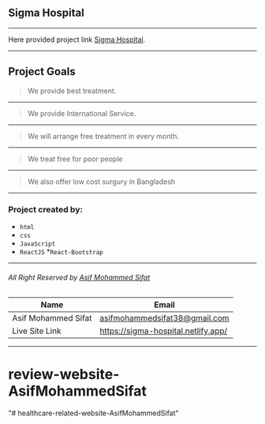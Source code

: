 ## Sigma Hospital
***
Here provided project link [Sigma Hospital](https://sigma-hospital.netlify.app/).
___
## Project Goals
>We provide best treatment.
---
>We provide International Service.
---
>We will arrange free treatment in every month.
---
>We treat free for poor people
---
>We also offer low cost surgury in Bangladesh

---

### Project created by:
* `html`
* `css`
* `JavaScript`
* `ReactJS`
*`React-Bootstrap`
---
###### All Right Reserved by [Asif Mohammed Sifat](https://www.facebook.com/asif.engrr)

<!-- table -->
|Name               |Email                                 |
|-------------------|--------------------------------------|
|Asif Mohammed Sifat|asifmohammedsifat38@gmail.com         |
|Live Site Link     |https://sigma-hospital.netlify.app/|


***
# review-website-AsifMohammedSifat

"# healthcare-related-website-AsifMohammedSifat" 
